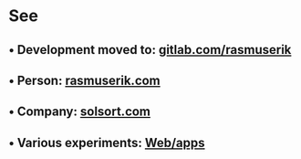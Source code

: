 # See 
## • Development moved to: [gitlab.com/rasmuserik](https://gitlab.com/rasmuserik)
## • Person: [rasmuserik.com](https://rasmuserik.com?github) 
## • Company: [solsort.com](https://solsort.dk?github)
## • Various experiments: [Web/apps](https://solsort.dk/web-apps?github)
